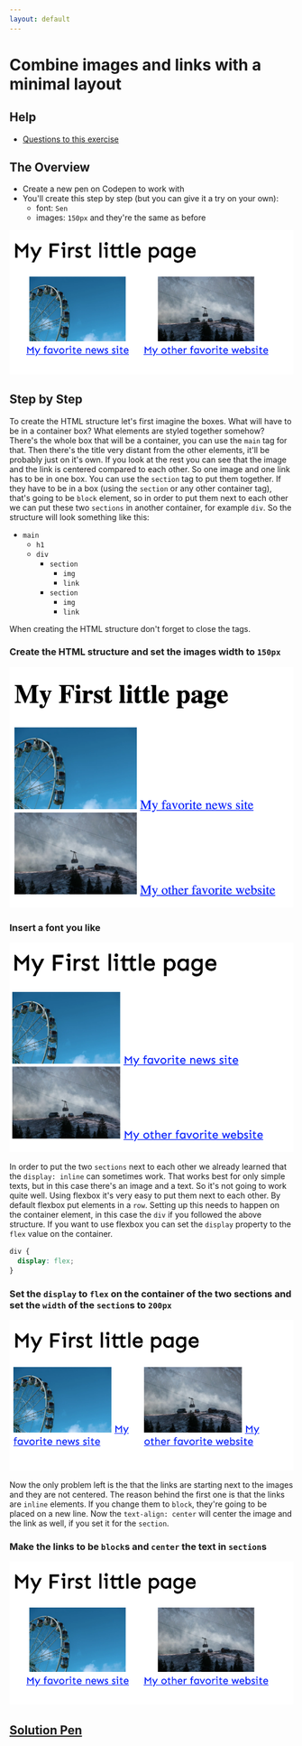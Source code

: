 ```yaml
---
layout: default
---
```

# Combine images and links with a minimal layout

## Help

- [Questions to this exercise](http://askbot.greenfox.academy/questions/tags:combine-images-links/)

## The Overview

- Create a new pen on Codepen to work with
- You'll create this step by step (but you can give it a try on your own):
  - font: `Sen`
  - images: `150px` and they're the same as before

![combine complete](assets/combine-04.png)

## Step by Step

To create the HTML structure let's first imagine the boxes. What will have to be in a container box? What elements are styled together somehow? There's the whole box that will be a container, you can use the `main` tag for that. Then there's the title very distant from the other elements, it'll be probably just on it's own. If you look at the rest you can see that the image and the link is centered compared to each other. So one image and one link has to be in one box. You can use the `section` tag to put them together. If they have to be in a box (using the `section` or any other container tag), that's going to be `block` element, so in order to put them next to each other we can put these two `sections` in another container, for example `div`. So the structure will look something like this:

- `main`
  - `h1`
  - `div`
    - `section`
      - `img`
      - `link`
    - `section`
      - `img`
      - `link`

When creating the HTML structure don't forget to close the tags.

### Create the HTML structure and set the images width to `150px`

![combine html structure](assets/combine-01.png)

### Insert a font you like

![combine html structure](assets/combine-02.png)

In order to put the two `sections` next to each other we already learned that the `display: inline` can sometimes work. That works best for only simple texts, but in this case there's an image and a text. So it's not going to work quite well. Using flexbox it's very easy to put them next to each other. By default flexbox put elements in a `row`. Setting up this needs to happen on the container element, in this case the `div` if you followed the above structure. If you want to use flexbox you can set the `display` property to the `flex` value on the container.

```css
div {
  display: flex;
}
```

### Set the `display` to `flex` on the container of the two sections and set the `width` of the `section`s to `200px`

![combine html structure](assets/combine-03.png)

Now the only problem left is the that the links are starting next to the images and they are not centered.
The reason behind the first one is that the links are `inline` elements. If you change them to `block`, they're going to be placed on a new line. Now the `text-align: center` will center the image and the link as well, if you set it for the `section`.

### Make the links to be `block`s and `center` the text in `section`s

![combine html structure](assets/combine-04.png)

## [Solution Pen](https://codepen.io/adamgyulavari/pen/JjdzqPJ)

